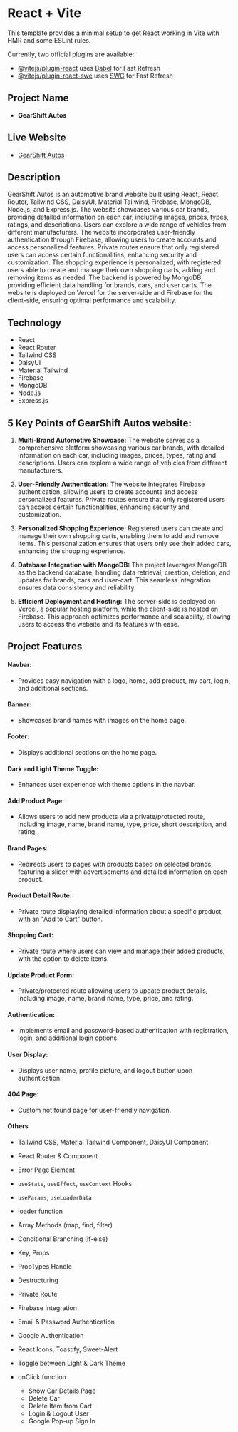 # React + Vite

This template provides a minimal setup to get React working in Vite with HMR and some ESLint rules.

Currently, two official plugins are available:

- [@vitejs/plugin-react](https://github.com/vitejs/vite-plugin-react/blob/main/packages/plugin-react/README.md) uses [Babel](https://babeljs.io/) for Fast Refresh
- [@vitejs/plugin-react-swc](https://github.com/vitejs/vite-plugin-react-swc) uses [SWC](https://swc.rs/) for Fast Refresh

## Project Name
- **GearShift Autos**

## Live Website
- [GearShift Autos](https://a10-gearshift-autos.web.app/)

## Description
GearShift Autos is an automotive brand website built using React, React Router, Tailwind CSS, DaisyUI, Material Tailwind, Firebase, MongoDB, Node.js, and Express.js. The website showcases various car brands, providing detailed information on each car, including images, prices, types, ratings, and descriptions. Users can explore a wide range of vehicles from different manufacturers. The website incorporates user-friendly authentication through Firebase, allowing users to create accounts and access personalized features. Private routes ensure that only registered users can access certain functionalities, enhancing security and customization. The shopping experience is personalized, with registered users able to create and manage their own shopping carts, adding and removing items as needed. The backend is powered by MongoDB, providing efficient data handling for brands, cars, and user carts. The website is deployed on Vercel for the server-side and Firebase for the client-side, ensuring optimal performance and scalability.

## Technology
- React
- React Router
- Tailwind CSS
- DaisyUI
- Material Tailwind
- Firebase
- MongoDB
- Node.js
- Express.js

## 5 Key Points of GearShift Autos website:

1. **Multi-Brand Automotive Showcase:** The website serves as a comprehensive platform showcasing various car brands, with detailed information on each car, including images, prices, types, rating and descriptions. Users can explore a wide range of vehicles from different manufacturers.

2. **User-Friendly Authentication:** The website integrates Firebase authentication, allowing users to create accounts and access personalized features. Private routes ensure that only registered users can access certain functionalities, enhancing security and customization.

3. **Personalized Shopping Experience:** Registered users can create and manage their own shopping carts, enabling them to add and remove items. This personalization ensures that users only see their added cars, enhancing the shopping experience.

4. **Database Integration with MongoDB:** The project leverages MongoDB as the backend database, handling data retrieval, creation, deletion, and updates for brands, cars and user-cart. This seamless integration ensures data consistency and reliability.

5. **Efficient Deployment and Hosting:** The server-side is deployed on Vercel, a popular hosting platform, while the client-side is hosted on Firebase. This approach optimizes performance and scalability, allowing users to access the website and its features with ease.

## Project Features

#### Navbar:
- Provides easy navigation with a logo, home, add product, my cart, login, and additional sections.

#### Banner:
- Showcases brand names with images on the home page.

#### Footer:
- Displays additional sections on the home page.

#### Dark and Light Theme Toggle:
- Enhances user experience with theme options in the navbar.

#### Add Product Page:
- Allows users to add new products via a private/protected route, including image, name, brand name, type, price, short description, and rating.

#### Brand Pages:
- Redirects users to pages with products based on selected brands, featuring a slider with advertisements and detailed information on each product.

#### Product Detail Route:
- Private route displaying detailed information about a specific product, with an "Add to Cart" button.

#### Shopping Cart:
- Private route where users can view and manage their added products, with the option to delete items.

#### Update Product Form:
- Private/protected route allowing users to update product details, including image, name, brand name, type, price, and rating.

#### Authentication:
- Implements email and password-based authentication with registration, login, and additional login options.

#### User Display:
- Displays user name, profile picture, and logout button upon authentication.

#### 404 Page:
- Custom not found page for user-friendly navigation.

#### Others

- Tailwind CSS, Material Tailwind Component, DaisyUI Component

- React Router & Component

- Error Page Element

- `useState`, `useEffect`, `useContext` Hooks

- `useParams`, `useLoaderData`

- loader function

- Array Methods (map, find, filter)

- Conditional Branching (if-else)

- Key, Props

- PropTypes Handle

- Destructuring

- Private Route

- Firebase Integration

- Email & Password Authentication

- Google Authentication

- React Icons, Toastify, Sweet-Alert

- Toggle between Light & Dark Theme

- onClick function

    - Show Car Details Page
    - Delete Car
    - Delete Item from Cart
    - Login & Logout User
    - Google Pop-up Sign In
